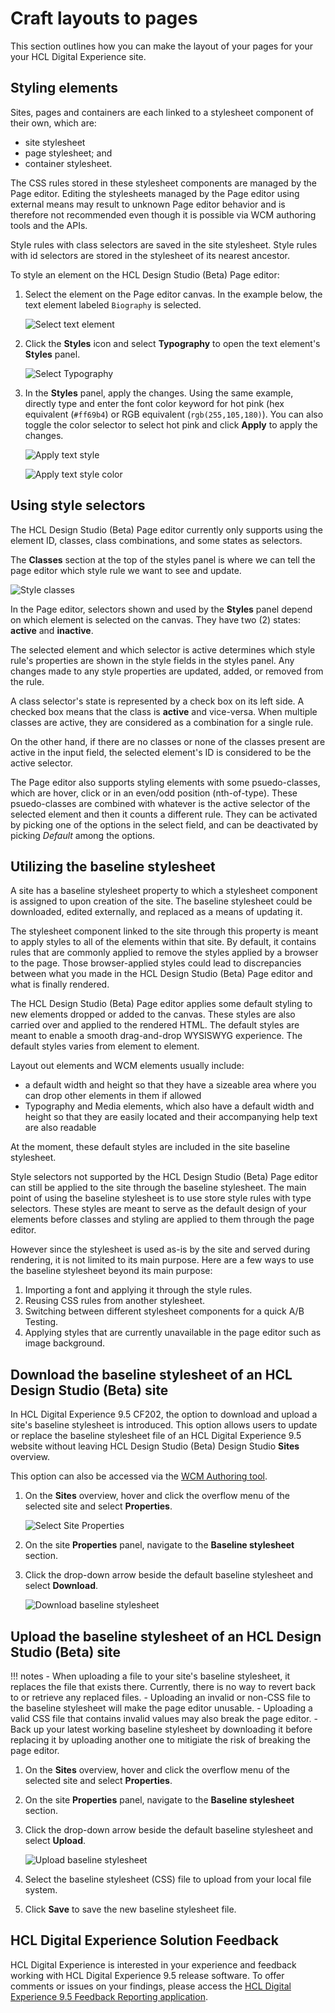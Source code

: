 # Craft layouts to pages
This section outlines how you can make the layout of your pages for your your HCL Digital Experience site.

## Styling elements
Sites, pages and containers are each linked to a stylesheet component of their own, which are:

-   site stylesheet
-   page stylesheet; and
-   container stylesheet.

The CSS rules stored in these stylesheet components are managed by the Page editor. Editing the stylesheets managed by the Page editor using external means may result to unknown Page editor behavior and is therefore not recommended even though it is possible via WCM authoring tools and the APIs.

Style rules with class selectors are saved in the site stylesheet. Style rules with id selectors are stored in the stylesheet of its nearest ancestor.

To style an element on the HCL Design Studio (Beta) Page editor:

1.  Select the element on the Page editor canvas. In the example below, the text element labeled `Biography` is selected.

    ![Select text element](../../../images/Select_the_text_element.png)

2.  Click the **Styles** icon and select **Typography** to open the text element's **Styles** panel.

    ![Select Typography](../../../images/Select_text_Typography.png)

3.  In the **Styles** panel, apply the changes. Using the same example, directly type and enter the font color keyword for hot pink (hex equivalent (<code>#ff69b4</code>) or RGB equivalent (<code>rgb(255,105,180)</code>). You can also toggle the color selector to select hot pink and click **Apply** to apply the changes.

    ![Apply text style](../../../images/Apply_text_style.png)

    ![Apply text style color](../../../images/Apply_text_style_color.png)

## Using style selectors
The HCL Design Studio (Beta) Page editor currently only supports using the element ID, classes, class combinations, and some states as selectors.

The **Classes** section at the top of the styles panel is where we can tell the page editor which style rule we want to see and update.

![Style classes](../../../images/Select_style_selectors.png)

In the Page editor, selectors shown and used by the **Styles** panel depend on which element is selected on the canvas. They have two (2) states: **active** and **inactive**.

The selected element and which selector is active determines which style rule's properties are shown in the style fields in the styles panel. Any changes made to any style properties are updated, added, or removed from the rule.

A class selector's state is represented by a check box on its left side. A checked box means that the class is **active** and vice-versa. When multiple classes are active, they are considered as a combination for a single rule.

On the other hand, if there are no classes or none of the classes present are active in the input field, the selected element's ID is considered to be the active selector.

The Page editor also supports styling elements with some psuedo-classes, which are hover, click or in an even/odd position (nth-of-type). These psuedo-classes are combined with whatever is the active selector of the selected element and then it counts a different rule. They can be activated by picking one of the options in the select field, and can be deactivated by picking *Default* among the options.

## Utilizing the baseline stylesheet
A site has a baseline stylesheet property to which a stylesheet component is assigned to upon creation of the site. The baseline stylesheet could be downloaded, edited externally, and replaced as a means of updating it.

The stylesheet component linked to the site through this property is meant to apply styles to all of the elements within that site. By default, it contains rules that are commonly applied to remove the styles applied by a browser to the page. Those browser-applied styles could lead to discrepancies between what you made in the HCL Design Studio (Beta) Page editor and what is finally rendered.

The HCL Design Studio (Beta) Page editor applies some default styling to new elements dropped or added to the canvas. These styles are also carried over and applied to the rendered HTML. The default styles are meant to enable a smooth drag-and-drop WYSISWYG experience. The default styles varies from element to element.

Layout out elements and WCM elements usually include:

-   a default width and height so that they have a sizeable area where you can drop other elements in them if allowed
-   Typography and Media elements, which also have a default width and height so that they are easily located and their accompanying help text are also readable

At the moment, these default styles are included in the site baseline stylesheet.

Style selectors not supported by the HCL Design Studio (Beta) Page editor can still be applied to the site through the baseline stylesheet. The main point of using the baseline stylesheet is to use store style rules with type selectors. These styles are meant to serve as the default design of your elements before classes and styling are applied to them through the page editor.

However since the stylesheet is used as-is by the site and served during rendering, it is not limited to its main purpose. Here are a few ways to use the baseline stylesheet beyond its main purpose:

1.  Importing a font and applying it through the style rules.
2.  Reusing CSS rules from another stylesheet.
3.  Switching between different stylesheet components for a quick A/B Testing.
4.  Applying styles that are currently unavailable in the page editor such as image background.

## Download the baseline stylesheet of an HCL Design Studio (Beta) site

In HCL Digital Experience 9.5 CF202, the option to download and upload a site's baseline stylesheet is introduced. This option allows users to update or replace the baseline stylesheet file of an HCL Digital Experience 9.5 website without leaving HCL Design Studio (Beta) Design Studio **Sites** overview.

This option can also be accessed via the [WCM Authoring tool](https://help.hcltechsw.com/digital-experience/9.5/wcm/wcm_install_cfg.html).

1.  On the **Sites** overview, hover and click the overflow menu of the selected site and select **Properties**.

    ![Select Site Properties](../../../images/Select_Site_properties.png)

2.  On the site **Properties** panel, navigate to the **Baseline stylesheet** section.

3.  Click the drop-down arrow beside the default baseline stylesheet and select **Download**.

    ![Download baseline stylesheet](../../../images/Download_baseline_stylesheet.png)

## Upload the baseline stylesheet of an HCL Design Studio (Beta) site

!!! notes
    -   When uploading a file to your site's baseline stylesheet, it replaces the file that exists there. Currently, there is no way to revert back to or retrieve any replaced files.
    -   Uploading an invalid or non-CSS file to the baseline stylesheet will make the page editor unusable.
    -   Uploading a valid CSS file that contains invalid values may also break the page editor.
    -   Back up your latest working baseline stylesheet by downloading it before replacing it by uploading another one to mitigiate the risk of breaking the page editor.

1.  On the **Sites** overview, hover and click the overflow menu of the selected site and select **Properties**.

2.  On the site **Properties** panel, navigate to the **Baseline stylesheet** section.

3.  Click the drop-down arrow beside the default baseline stylesheet and select **Upload**.

    ![Upload baseline stylesheet](../../../images/Upload_baseline_stylesheet.png)

4.  Select the baseline stylesheet (CSS) file to upload from your local file system.

5.  Click **Save** to save the new baseline stylesheet file.

## HCL Digital Experience Solution Feedback

HCL Digital Experience is interested in your experience and feedback working with HCL Digital Experience 9.5 release software. To offer comments or issues on your findings, please access the [HCL Digital Experience 9.5 Feedback Reporting application](https://www.hclleap.com/apps/secure/org/app/158bbc7c-f357-4ef0-8023-654dd90780d4/launch/index.html?form=F_Form1).
